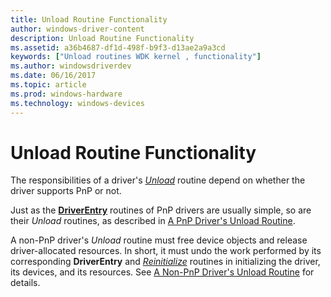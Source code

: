 ```yaml
---
title: Unload Routine Functionality
author: windows-driver-content
description: Unload Routine Functionality
ms.assetid: a36b4687-df1d-498f-b9f3-d13ae2a9a3cd
keywords: ["Unload routines WDK kernel , functionality"]
ms.author: windowsdriverdev
ms.date: 06/16/2017
ms.topic: article
ms.prod: windows-hardware
ms.technology: windows-devices
---
```


# Unload Routine Functionality





The responsibilities of a driver's [*Unload*](https://msdn.microsoft.com/library/windows/hardware/ff564886) routine depend on whether the driver supports PnP or not.

Just as the [**DriverEntry**](https://msdn.microsoft.com/library/windows/hardware/ff544113) routines of PnP drivers are usually simple, so are their *Unload* routines, as described in [A PnP Driver's Unload Routine](pnp-driver-s-unload-routine.md).

A non-PnP driver's *Unload* routine must free device objects and release driver-allocated resources. In short, it must undo the work performed by its corresponding **DriverEntry** and [*Reinitialize*](https://msdn.microsoft.com/library/windows/hardware/ff561022) routines in initializing the driver, its devices, and its resources. See [A Non-PnP Driver's Unload Routine](non-pnp-driver-s-unload-routine.md) for details.

 

 




